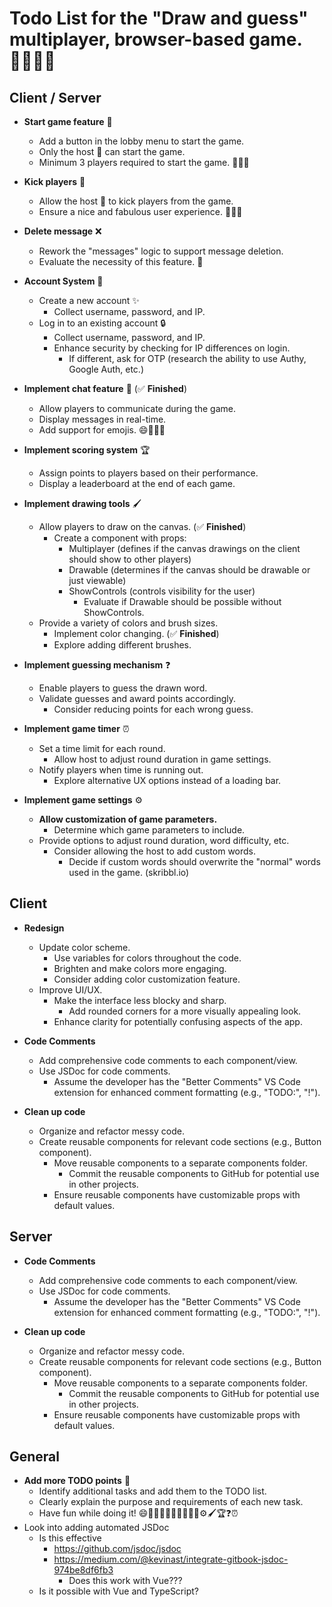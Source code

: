 # Todo List for the "Draw and guess" multiplayer, browser-based game. 💪🏿💪🏿

## Client / Server

- **Start game feature** 🚀

  - Add a button in the lobby menu to start the game.
  - Only the host 👑 can start the game.
  - Minimum 3 players required to start the game. 👥👥👥

- **Kick players** 👢

  - Allow the host 👑 to kick players from the game.
  - Ensure a nice and fabulous user experience. 🌈💅🏼

- **Delete message** ❌

  - Rework the "messages" logic to support message deletion.
  - Evaluate the necessity of this feature. 👀

- **Account System** 📝

  - Create a new account ✨
    - Collect username, password, and IP.
  - Log in to an existing account 🔒
    - Collect username, password, and IP.
    - Enhance security by checking for IP differences on login.
      - If different, ask for OTP (research the ability to use Authy, Google Auth, etc.)

- **Implement chat feature** 💬 (✅ **Finished**)

  - Allow players to communicate during the game.
  - Display messages in real-time.
  - Add support for emojis. 😄🎉🔥🤣

- **Implement scoring system** 🏆

  - Assign points to players based on their performance.
  - Display a leaderboard at the end of each game.

- **Implement drawing tools** 🖌️

  - Allow players to draw on the canvas. (✅ **Finished**)
    - Create a component with props:
      - Multiplayer (defines if the canvas drawings on the client should show to other players)
      - Drawable (determines if the canvas should be drawable or just viewable)
      - ShowControls (controls visibility for the user)
        - Evaluate if Drawable should be possible without ShowControls.
  - Provide a variety of colors and brush sizes.
    - Implement color changing. (✅ **Finished**)
    - Explore adding different brushes.

- **Implement guessing mechanism** ❓

  - Enable players to guess the drawn word.
  - Validate guesses and award points accordingly.
    - Consider reducing points for each wrong guess.

- **Implement game timer** ⏰

  - Set a time limit for each round.
    - Allow host to adjust round duration in game settings.
  - Notify players when time is running out.
    - Explore alternative UX options instead of a loading bar.

- **Implement game settings** ⚙️
  - **Allow customization of game parameters.**
    - Determine which game parameters to include.
  - Provide options to adjust round duration, word difficulty, etc.
    - Consider allowing the host to add custom words.
      - Decide if custom words should overwrite the "normal" words used in the game. (skribbl.io)

## Client

- **Redesign**

  - Update color scheme.
    - Use variables for colors throughout the code.
    - Brighten and make colors more engaging.
    - Consider adding color customization feature.
  - Improve UI/UX.
    - Make the interface less blocky and sharp.
      - Add rounded corners for a more visually appealing look.
    - Enhance clarity for potentially confusing aspects of the app.

- **Code Comments**

  - Add comprehensive code comments to each component/view.
  - Use JSDoc for code comments.
    - Assume the developer has the "Better Comments" VS Code extension for enhanced comment formatting (e.g., "TODO:", "!").

- **Clean up code**
  - Organize and refactor messy code.
  - Create reusable components for relevant code sections (e.g., Button component).
    - Move reusable components to a separate components folder.
      - Commit the reusable components to GitHub for potential use in other projects.
    - Ensure reusable components have customizable props with default values.

## Server

- **Code Comments**

  - Add comprehensive code comments to each component/view.
  - Use JSDoc for code comments.
    - Assume the developer has the "Better Comments" VS Code extension for enhanced comment formatting (e.g., "TODO:", "!").

- **Clean up code**
  - Organize and refactor messy code.
  - Create reusable components for relevant code sections (e.g., Button component).
    - Move reusable components to a separate components folder.
      - Commit the reusable components to GitHub for potential use in other projects.
    - Ensure reusable components have customizable props with default values.

## General

- **Add more TODO points** 📝
  - Identify additional tasks and add them to the TODO list.
  - Clearly explain the purpose and requirements of each new task.
  - Have fun while doing it! 😄🎉🔥🤣🚀💪🏿💅🏼🌈⚙️🖌️🏆❓⏰
- Look into adding automated JSDoc
  - Is this effective
    - https://github.com/jsdoc/jsdoc
    - https://medium.com/@kevinast/integrate-gitbook-jsdoc-974be8df6fb3
      - Does this work with Vue???
  - Is it possible with Vue and TypeScript?
